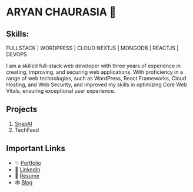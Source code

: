 # ARYAN CHAURASIA 👾

## Skills:
FULLSTACK | WORDPRESS | CLOUD
NEXTJS | MONGODB | REACTJS | DEVOPS

I am a skilled full-stack web developer with three years of experience in creating, improving, and securing web applications. With proficiency in a range of web technologies, such as WordPress, React Frameworks, Cloud Hosting, and Web Security, and improved my skills in optimizing Core Web Vitals, ensuring exceptional user experience. 

## Projects
1. [SnapAI](https://github.com/kulterryan/snapai)
2. TechFeed

## Important Links
- ✨ [Portfolio](https://aryn.tech)
- 🤖 [LinkedIn](https://linkedin.com/in/thehungrybird/)
- 📄 [Resume](https://aryn.tech/docs/cv-cet.pdf)
- 🕸️ [Blog](https://code.aryn.tech/)
